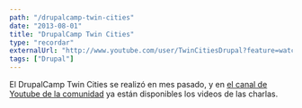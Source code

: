 ```yaml
---
path: "/drupalcamp-twin-cities"
date: "2013-08-01"
title: "DrupalCamp Twin Cities"
type: "recordar"
externalUrl: "http://www.youtube.com/user/TwinCitiesDrupal?feature=watch"
tags: ["Drupal"]
---
```


El DrupalCamp Twin Cities se realizó en mes pasado, y en [el canal de Youtube de la comunidad](http://www.youtube.com/user/TwinCitiesDrupal?feature=watch) ya están disponibles los videos de las charlas.
